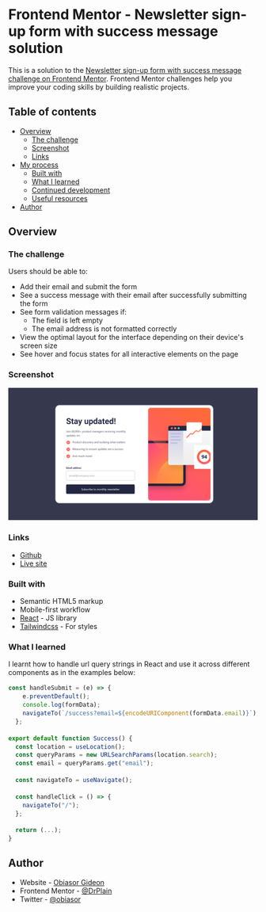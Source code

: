 # Frontend Mentor - Newsletter sign-up form with success message solution

This is a solution to the [Newsletter sign-up form with success message challenge on Frontend Mentor](https://www.frontendmentor.io/challenges/newsletter-signup-form-with-success-message-3FC1AZbNrv). Frontend Mentor challenges help you improve your coding skills by building realistic projects.

## Table of contents

- [Overview](#overview)
  - [The challenge](#the-challenge)
  - [Screenshot](#screenshot)
  - [Links](#links)
- [My process](#my-process)
  - [Built with](#built-with)
  - [What I learned](#what-i-learned)
  - [Continued development](#continued-development)
  - [Useful resources](#useful-resources)
- [Author](#author)

## Overview

### The challenge

Users should be able to:

- Add their email and submit the form
- See a success message with their email after successfully submitting the form
- See form validation messages if:
  - The field is left empty
  - The email address is not formatted correctly
- View the optimal layout for the interface depending on their device's screen size
- See hover and focus states for all interactive elements on the page

### Screenshot

![](./desktop-view.png)

### Links

- [Github](https://github.com/DrPlain/frontend-newsletter-signup)
- [Live site ](https://your-live-site-url.com)

### Built with

- Semantic HTML5 markup
- Mobile-first workflow
- [React](https://reactjs.org/) - JS library
- [Tailwindcss](https://tailwindcss.com/) - For styles

### What I learned

I learnt how to handle url query strings in React and use it across different components as in the examples below:

```js
const handleSubmit = (e) => {
    e.preventDefault();
    console.log(formData);
    navigateTo(`/success?email=${encodeURIComponent(formData.email)}`);
  };

export default function Success() {
  const location = useLocation();
  const queryParams = new URLSearchParams(location.search);
  const email = queryParams.get("email");

  const navigateTo = useNavigate();

  const handleClick = () => {
    navigateTo("/");
  };

  return (...);
}

```

## Author

- Website - [Obiasor Gideon](https://drplain-portfolio.netlify.app/)
- Frontend Mentor - [@DrPlain](https://www.frontendmentor.io/profile/DrPlain)
- Twitter - [@obiasor](https://www.twitter.com/obiasor)
